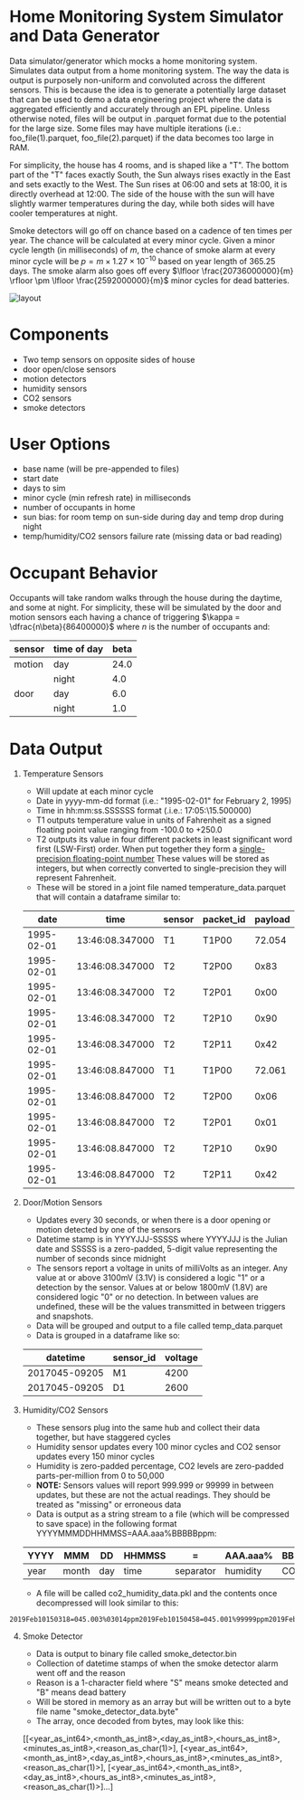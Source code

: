 # Home Monitoring System Simulator and Data Generator
Data simulator/generator which mocks a home monitoring system. Simulates data output from a home monitoring system. The way the data is output is purposely non-uniform and convoluted across the different sensors. This is because the idea is to generate a potentially large dataset that can be used to demo a data engineering project where the data is aggregated efficiently and accurately through an EPL pipeline. Unless otherwise noted, files will be output in .parquet format due to the potential for the large size. Some files may have multiple iterations (i.e.: foo_file(1).parquet, foo_file(2).parquet) if the data becomes too large in RAM.

For simplicity, the house has 4 rooms, and is shaped like a "T". The bottom part of the "T" faces exactly South, the Sun always rises exactly in the East and sets exactly to the West. The Sun rises at 06\:00 and sets at 18\:00, it is directly overhead at 12\:00. The side of the house with the sun will have slightly warmer temperatures during the day, while both sides will have cooler temperatures at night.

Smoke detectors will go off on chance based on a cadence of ten times per year. The chance will be calculated at every minor cycle. Given a minor cycle length (in milliseconds) of $m$, the chance of smoke alarm at every minor cycle will be $p = m \times 1.27 \times 10^{-10}$ based on year length of 365.25 days. The smoke alarm also goes off every $\lfloor \frac{20736000000}{m} \rfloor \pm \lfloor \frac{2592000000}{m}$ minor cycles for dead batteries.

![layout](https://github.com/user-attachments/assets/5459986f-93a2-4608-947b-ccf094617aa0)

Components
=============
- Two temp sensors on opposite sides of house
- door open/close sensors
- motion detectors
- humidity sensors
- CO2 sensors
- smoke detectors

User Options
==============
- base name (will be pre-appended to files)
- start date
- days to sim
- minor cycle (min refresh rate) in milliseconds
- number of occupants in home
- sun bias: for room temp on sun-side during day and temp drop during night
- temp/humidity/CO2 sensors failure rate (missing data or bad reading)

Occupant Behavior
===============
Occupants will take random walks through the house during the daytime, and some at night. For simplicity, these will be simulated by the door and motion sensors each having a chance of triggering $\kappa = \dfrac{n\beta}{86400000}$ where $n$ is the number of occupants and:

| sensor | time of day | beta |
|--------|-------------|------|
| motion | day         | 24.0 |
|        | night       | 4.0  |
| door   | day         | 6.0  |
|        | night       | 1.0  |

Data Output
================
1. Temperature Sensors
    - Will update at each minor cycle
    - Date in yyyy-mm-dd format (i.e.: "1995-02-01" for February 2, 1995)
    - Time in hh\:mm\:ss.SSSSSS format (.i.e.: 17\:05:\15.500000)
    - T1 outputs temperature value in units of Fahrenheit as a signed floating point value ranging from -100.0 to +250.0
    - T2 outputs its value in four different packets in least significant word first (LSW-First) order. When put together they form a [single-precision floating-point number](https://en.wikipedia.org/wiki/Single-precision_floating-point_format) These values will be stored as integers, but when correctly converted to single-precision they will represent Fahrenheit.
    - These will be stored in a joint file named temperature_data.parquet that will contain a dataframe similar to:

    | date       | time              | sensor | packet_id | payload |
    |------------|-------------------|--------|-----------|---------|
    | 1995-02-01 | 13\:46\:08.347000 | T1     | T1P00     | 72.054  |
    | 1995-02-01 | 13\:46\:08.347000 | T2     | T2P00     | 0x83    |
    | 1995-02-01 | 13\:46\:08.347000 | T2     | T2P01     | 0x00    |
    | 1995-02-01 | 13\:46\:08.347000 | T2     | T2P10     | 0x90    |
    | 1995-02-01 | 13\:46\:08.347000 | T2     | T2P11     | 0x42    |
    | 1995-02-01 | 13\:46\:08.847000 | T1     | T1P00     | 72.061  |
    | 1995-02-01 | 13\:46\:08.847000 | T2     | T2P00     | 0x06    |
    | 1995-02-01 | 13\:46\:08.847000 | T2     | T2P01     | 0x01    |
    | 1995-02-01 | 13\:46\:08.847000 | T2     | T2P10     | 0x90    |
    | 1995-02-01 | 13\:46\:08.847000 | T2     | T2P11     | 0x42    |

2. Door/Motion Sensors
    - Updates every 30 seconds, or when there is a door opening or motion detected by one of the sensors
    - Datetime stamp is in YYYYJJJ-SSSSS where YYYYJJJ is the Julian date and SSSSS is a zero-padded, 5-digit value representing the number of seconds since midnight
    - The sensors report a voltage in units of milliVolts as an integer. Any value at or above 3100mV (3.1V) is considered a logic "1" or a detection by the sensor. Values at or below 1800mV (1.8V) are considered logic "0" or no detection. In between values are undefined, these will be the values transmitted in between triggers and snapshots.
    - Data will be grouped and output to a file called temp_data.parquet
    - Data is grouped in a dataframe like so:
    
    | datetime      | sensor_id | voltage |
    |---------------|-----------|---------|
    | 2017045-09205 | M1        | 4200    |
    | 2017045-09205 | D1        | 2600    |

3. Humidity/CO2 Sensors
    - These sensors plug into the same hub and collect their data together, but have staggered cycles
    - Humidity sensor updates every 100 minor cycles and CO2 sensor updates every 150 minor cycles
    - Humidity is zero-padded percentage, CO2 levels are zero-padded parts-per-million from 0 to 50,000
    - **NOTE:** Sensors values will report 999.999 or 99999 in between updates, but these are not the actual readings. They should be treated as "missing" or erroneous data
    - Data is output as a string stream to a file (which will be compressed to save space) in the following format YYYYMMMDDHHMMSS=AAA.aaa%BBBBBppm:
    
    | YYYY | MMM   | DD  | HHMMSS | =         | AAA.aaa% | BBBBBppm |
    |------|-------|-----|--------|-----------|----------|----------|
    | year | month | day | time   | separator | humidity | CO2      |

    - A file will be called co2_humidity_data.pkl and the contents once decompressed will look similar to this:
```
2019Feb10150318=045.003%03014ppm2019Feb10150458=045.001%99999ppm2019Feb10150548=999.999%03017ppm2019Feb10150638=045.015%99999ppm...
```

4. Smoke Detector
    - Data is output to binary file called smoke_detector.bin
    - Collection of datetime stamps of when the smoke detector alarm went off and the reason
    - Reason is a 1-character field where "S" means smoke detected and "B" means dead battery
    - Will be stored in memory as an array but will be written out to a byte file name "smoke_detector_data.byte"
    - The array, once decoded from bytes, may look like this:

    [[<year_as_int64>,<month_as_int8>,<day_as_int8>,<hours_as_int8>,<minutes_as_int8>,<reason_as_char(1)>],
     [<year_as_int64>,<month_as_int8>,<day_as_int8>,<hours_as_int8>,<minutes_as_int8>,<reason_as_char(1)>],
     [<year_as_int64>,<month_as_int8>,<day_as_int8>,<hours_as_int8>,<minutes_as_int8>,<reason_as_char(1)>]...]